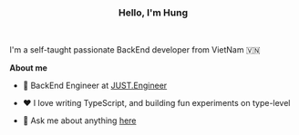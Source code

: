 <center> <h3>Hello, I'm  Hung </h3> </center> 
<br />

I'm a self-taught passionate BackEnd developer from VietNam 🇻🇳

**About me**

- 💼 BackEnd Engineer at [JUST.Engineer](https://www.just.engineer/?fbclid=IwAR0qkkdmKdll_guirTejJl7h4bSuojPg9JLdzCQTOpPA77rBbs6P5Jc1C4Q)

- ❤️ I love writing TypeScript, and building fun experiments on type-level
- 💬 Ask me about anything [here](https://github.com/anuraghazra/anuraghazra/issues)

